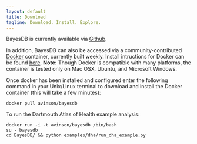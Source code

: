 ```yaml
---
layout: default
title: Download
tagline: Download. Install. Explore.
---
```


BayesDB is currently available via [Github](https://github.com/mit-probabilistic-computing-project/BayesDB).

In addition, BayesDB can also be accessed via a community-contributed [Docker](http://www.docker.com/) container, currently built weekly. Install intructions for Docker can be found [here](https://docs.docker.com/installation/#installation). **Note:** Though Docker is compatible with many platforms, the container is tested only on Mac OSX, Ubuntu, and Microsoft Windows.

Once docker has been installed and configured enter the following command in your Unix/Linux terminal to download and install the Docker container (this will take a few minutes):

	docker pull avinson/bayesdb

To run the Dartmouth Atlas of Health example analysis:

	docker run -i -t avinson/bayesdb /bin/bash
	su - bayesdb
	cd BayesDB/ && python examples/dha/run_dha_example.py

<!-- Users with Linux shell and python experience who wish to perform a custom install of the source are directed to [the code repository](https://github.com/mit-probabilistic-computing-project/BayesDB). -->
